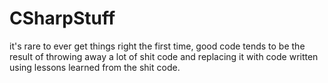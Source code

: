 CSharpStuff
===========

it's rare to ever get things right the first time, good code tends to be the result of throwing away a lot of shit code and replacing it with code written using lessons learned from the shit code.
